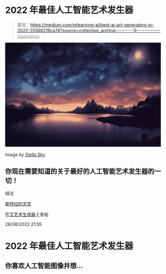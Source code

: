 # 2022 年最佳人工智能艺术发生器

> 原文：<https://medium.com/mlearning-ai/best-ai-art-generators-in-2022-25566216ca74?source=collection_archive---------0----------------------->

![](img/98089c0d7a1cd79fdc3e7d39ab46b70a.png)

Image by [Stella Sky](/@StellaSky)

## 你现在需要知道的关于最好的人工智能艺术发生器的一切！

经过

[斯特拉的天空](https://5starsdesigner.com/blog/author/Stella%20Sky)

在[艾艺术生成器](https://5starsdesigner.com/blog/category/AI-art-generator)上发帖

28/08/2022 21:55

# 2022 年最佳人工智能艺术发生器

## 你喜欢人工智能图像并想…